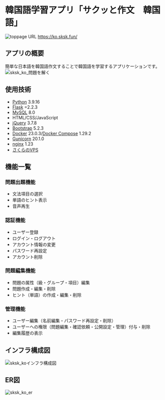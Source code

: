 # 韓国語学習アプリ「サクッと作文　韓国語」
![toppage](https://github.com/yuri-otms/sksks_ko/assets/75471760/fadc65fb-1509-45ad-92a9-896a697e5950)
URL
https://ko.sksk.fun/

## アプリの概要
簡単な日本語を韓国語作文することで韓国語を学習するアプリケーションです。
![sksk_ko_問題を解く](https://github.com/yuri-otms/sksks_ko/assets/75471760/0fe99c6e-052c-42a2-ab8c-98b8a6064f99)


## 使用技術
- [Python](https://www.python.org/) 3.9.16
- [Flask](https://flask.palletsprojects.com/en/2.3.x/) =2.2.3
- [MySQL](https://www.mysql.com/) 8.0
- HTML/CSS/JavaScript
- [jQuery](https://jquery.com/) 3.7.8
- [Bootstrap](https://getbootstrap.com/) 5.2.3
- [Docker](https://www.docker.com/) 23.0.3/[Docker Compose](https://docs.docker.com/compose/) 1.29.2
- [Gunicorn](https://gunicorn.org/) 20.1.0
- [nginx](https://www.nginx.com/) 1.23
- [さくらのVPS](https://vps.sakura.ad.jp/)

## 機能一覧

### 問題出題機能
- 文法項目の選択
- 単語のヒント表示
- 音声再生

### 認証機能
- ユーザー登録
- ログイン・ログアウト
- アカウント情報の変更
- パスワード再設定
- アカウント削除

### 問題編集機能
- 問題の属性（級・グループ・項目）編集
- 問題作成・編集・削除
- ヒント（単語）の作成・編集・削除

### 管理機能
- ユーザー編集（名前編集・パスワード再設定・削除）
- ユーザーへの権限（問題編集・確認依頼・公開設定・管理）付与・削除
- 編集履歴の表示

## インフラ構成図
![sksk_koインフラ構成図](https://github.com/yuri-otms/sksks_ko/assets/75471760/9097db79-a73a-4887-8a4a-122da8becd6a)

## ER図
![sksk_ko_er](https://github.com/yuri-otms/sksks_ko/assets/75471760/44223a44-3f4f-423f-bd77-568b82952398)

